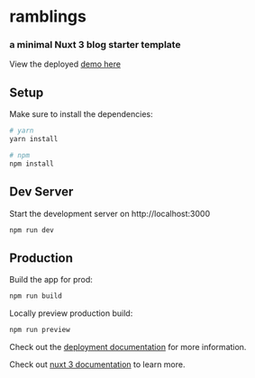 # ramblings

### a minimal Nuxt 3 blog starter template

View the deployed [demo here](https://ramblings-nuxt-v3-starter-kit.netlify.app/)

## Setup

Make sure to install the dependencies:

```bash
# yarn
yarn install

# npm
npm install
```

## Dev Server

Start the development server on http://localhost:3000

```bash
npm run dev
```

## Production

Build the app for prod:

```bash
npm run build
```

Locally preview production build:

```bash
npm run preview
```

Check out the [deployment documentation](https://v3.nuxtjs.org/guide/deploy/presets) for more information.

Check out [nuxt 3 documentation](https://v3.nuxtjs.org) to learn more.
